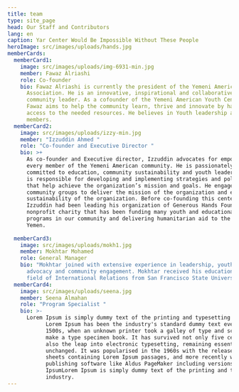 ```yaml
---
title: team
type: site_page
head: Our Staff and Contributors
lang: en
caption: Yar Center Would Be Impossible Without These People
heroImage: src/images/uploads/hands.jpg
memberCards:
  memberCard1:
    image: src/images/uploads/img-6931-min.jpg
    member: Fawaz Alriashi
    role: Co-founder
    bio: Fawaz Alriashi is currently the president of the Yemeni American
      Association. He is an innovative, inspirational and collaborative
      community leader. As a cofounder of the Yemeni American Youth Center,
      Fawaz aims to help the community learn, thrive and innovate by having
      access to the needed resources. He believes in Youth leadership and power to transform the community and improve the quality of life for its
      members.
  memberCard2:
    image: src/images/uploads/izzy-min.jpg
    member: "Izzuddin Ahmed "
    role: "Co-founder and Executive Director "
    bio: >+
      As co-founder and Executive director, Izzuddin advocates for empowering
      every member of the Yemeni American community. He is passionately
      committed to education, community sustainability and youth leadership.He
      is responsible for developing and implementing strategies and policies
      that help achieve the organization’s mission and goals. He engages with
      community groups to deliver the mission of the organization and ensure the
      sustainability of the organization. Before co-founding this center,
      Izzuddin had been leading his organization of Generous Hands Foundation, a
      nonprofit charity that has been funding many youth and educational
      programs in our community and delivering humanitarian aid to the people of
      Yemen.  
       
  memberCard3:
    image: src/images/uploads/mokh1.jpg
    member: Mokhtar Mohamed
    role: General Manager
    bio: "Mokhtar joined with extensive experience in leadership, youth development,
      advocacy and community engagement. Mokhtar received his education in the
      field of International Relations from San Francisco State University. "
  memberCard4:
    image: src/images/uploads/seena.jpg
    member: Seena Almahan
    role: "Program Specialist "
    bio: >-
      Lorem Ipsum is simply dummy text of the printing and typesetting industry.
            Lorem Ipsum has been the industry's standard dummy text ever since the
            1500s, when an unknown printer took a galley of type and scrambled it to
            make a type specimen book. It has survived not only five centuries, but
            also the leap into electronic typesetting, remaining essentially
            unchanged. It was popularised in the 1960s with the release of Letraset
            sheets containing Lorem Ipsum passages, and more recently with desktop
            publishing software like Aldus PageMaker including versions of Lorem
            IpsumLorem Ipsum is simply dummy text of the printing and typesetting
            industry.
---
```

